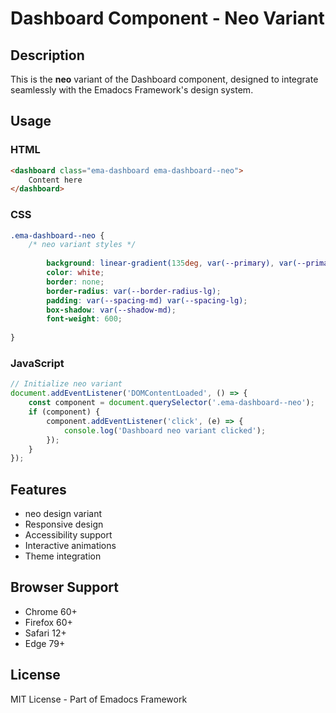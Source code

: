 # Dashboard Component - Neo Variant

## Description
This is the **neo** variant of the Dashboard component, designed to integrate seamlessly with the Emadocs Framework's design system.

## Usage

### HTML
```html
<dashboard class="ema-dashboard ema-dashboard--neo">
    Content here
</dashboard>
```

### CSS
```css
.ema-dashboard--neo {
    /* neo variant styles */
    
        background: linear-gradient(135deg, var(--primary), var(--primary-dark));
        color: white;
        border: none;
        border-radius: var(--border-radius-lg);
        padding: var(--spacing-md) var(--spacing-lg);
        box-shadow: var(--shadow-md);
        font-weight: 600;
    
}
```

### JavaScript
```javascript
// Initialize neo variant
document.addEventListener('DOMContentLoaded', () => {
    const component = document.querySelector('.ema-dashboard--neo');
    if (component) {
        component.addEventListener('click', (e) => {
            console.log('Dashboard neo variant clicked');
        });
    }
});
```

## Features
- neo design variant
- Responsive design
- Accessibility support
- Interactive animations
- Theme integration

## Browser Support
- Chrome 60+
- Firefox 60+
- Safari 12+
- Edge 79+

## License
MIT License - Part of Emadocs Framework
